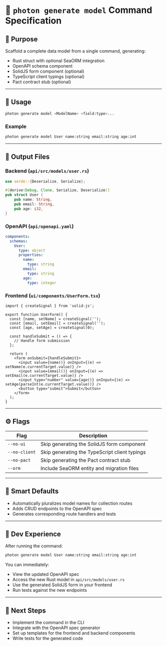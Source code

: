 # 🧱 `photon generate model` Command Specification

## 🧭 Purpose

Scaffold a complete data model from a single command, generating:

- Rust struct with optional SeaORM integration
- OpenAPI schema component
- SolidJS form component (optional)
- TypeScript client typings (optional)
- Pact contract stub (optional)

---

## 📝 Usage

```bash
photon generate model <ModelName> <field:type>...
```

### Example

```bash
photon generate model User name:string email:string age:int
```

---

## 📁 Output Files

### Backend (`api/src/models/user.rs`)

```rust
use serde::{Deserialize, Serialize};

#[derive(Debug, Clone, Serialize, Deserialize)]
pub struct User {
    pub name: String,
    pub email: String,
    pub age: i32,
}
```

### OpenAPI (`api/openapi.yaml`)

```yaml
components:
  schemas:
    User:
      type: object
      properties:
        name:
          type: string
        email:
          type: string
        age:
          type: integer
```

### Frontend (`ui/components/UserForm.tsx`)

```tsx
import { createSignal } from 'solid-js';

export function UserForm() {
  const [name, setName] = createSignal('');
  const [email, setEmail] = createSignal('');
  const [age, setAge] = createSignal(0);

  const handleSubmit = () => {
    // Handle form submission
  };

  return (
    <form onSubmit={handleSubmit}>
      <input value={name()} onInput={(e) => setName(e.currentTarget.value)} />
      <input value={email()} onInput={(e) => setEmail(e.currentTarget.value)} />
      <input type="number" value={age()} onInput={(e) => setAge(parseInt(e.currentTarget.value))} />
      <button type="submit">Submit</button>
    </form>
  );
}
```

---

## ⚙️ Flags

| Flag           | Description                                  |
|----------------|----------------------------------------------|
| `--no-ui`      | Skip generating the SolidJS form component   |
| `--no-client`  | Skip generating the TypeScript client typings|
| `--no-pact`    | Skip generating the Pact contract stub       |
| `--orm`        | Include SeaORM entity and migration files    |

---

## 🧠 Smart Defaults

- Automatically pluralizes model names for collection routes
- Adds CRUD endpoints to the OpenAPI spec
- Generates corresponding route handlers and tests

---

## 🧪 Dev Experience

After running the command:

```bash
photon generate model User name:string email:string age:int
```

You can immediately:

- View the updated OpenAPI spec
- Access the new Rust model in `api/src/models/user.rs`
- Use the generated SolidJS form in your frontend
- Run tests against the new endpoints

---

## 🔄 Next Steps

- Implement the command in the CLI
- Integrate with the OpenAPI spec generator
- Set up templates for the frontend and backend components
- Write tests for the generated code
